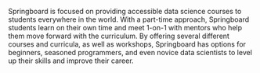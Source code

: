 Springboard is focused on providing accessible data science courses to students everywhere in the world. With a part-time approach, Springboard students learn on their own time and meet 1-on-1 with mentors who help them move forward with the curriculum. By offering several different courses and curricula, as well as workshops, Springboard has options for beginners, seasoned programmers, and even novice data scientists to level up their skills and improve their career.
